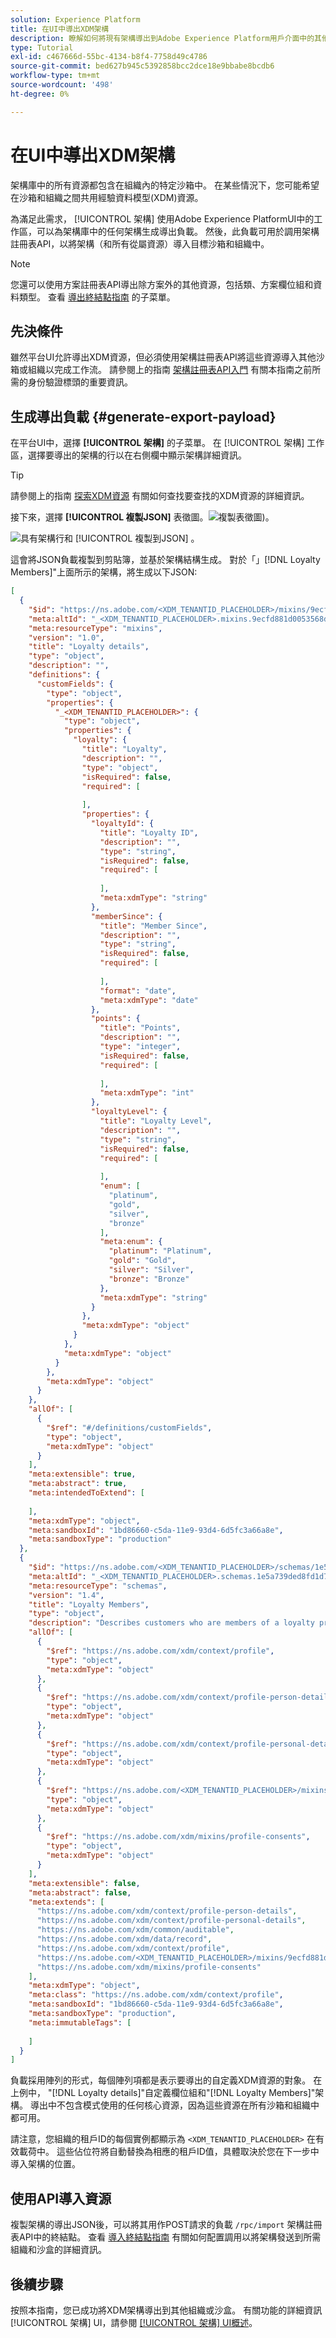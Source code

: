 ```yaml
---
solution: Experience Platform
title: 在UI中導出XDM架構
description: 瞭解如何將現有架構導出到Adobe Experience Platform用戶介面中的其他沙箱或組織。
type: Tutorial
exl-id: c467666d-55bc-4134-b8f4-7758d49c4786
source-git-commit: bed627b945c5392858bcc2dce18e9bbabe8bcdb6
workflow-type: tm+mt
source-wordcount: '498'
ht-degree: 0%

---
```


# 在UI中導出XDM架構

架構庫中的所有資源都包含在組織內的特定沙箱中。 在某些情況下，您可能希望在沙箱和組織之間共用經驗資料模型(XDM)資源。

為滿足此需求， [!UICONTROL 架構] 使用Adobe Experience PlatformUI中的工作區，可以為架構庫中的任何架構生成導出負載。 然後，此負載可用於調用架構註冊表API，以將架構（和所有從屬資源）導入目標沙箱和組織中。

>[!NOTE]
>
>您還可以使用方案註冊表API導出除方案外的其他資源，包括類、方案欄位組和資料類型。 查看 [導出終結點指南](../api/export.md) 的子菜單。

## 先決條件

雖然平台UI允許導出XDM資源，但必須使用架構註冊表API將這些資源導入其他沙箱或組織以完成工作流。 請參閱上的指南 [架構註冊表API入門](../api/getting-started.md) 有關本指南之前所需的身份驗證標頭的重要資訊。

## 生成導出負載 {#generate-export-payload}

在平台UI中，選擇 **[!UICONTROL 架構]** 的子菜單。 在 [!UICONTROL 架構] 工作區，選擇要導出的架構的行以在右側欄中顯示架構詳細資訊。

>[!TIP]
>
>請參閱上的指南 [探索XDM資源](./explore.md) 有關如何查找要查找的XDM資源的詳細資訊。

接下來，選擇 **[!UICONTROL 複製JSON]** 表徵圖。![複製表徵圖](../images/ui/export/icon.png))。

![具有架構行和 [!UICONTROL 複製到JSON] 。](../images/ui/export/copy-json.png)

這會將JSON負載複製到剪貼簿，並基於架構結構生成。 對於「」[!DNL Loyalty Members]&quot;上面所示的架構，將生成以下JSON:

```json
[
  {
    "$id": "https://ns.adobe.com/<XDM_TENANTID_PLACEHOLDER>/mixins/9ecfd881d0053568d277b792e4d24c6b70ffa7782bd31265",
    "meta:altId": "_<XDM_TENANTID_PLACEHOLDER>.mixins.9ecfd881d0053568d277b792e4d24c6b70ffa7782bd31265",
    "meta:resourceType": "mixins",
    "version": "1.0",
    "title": "Loyalty details",
    "type": "object",
    "description": "",
    "definitions": {
      "customFields": {
        "type": "object",
        "properties": {
          "_<XDM_TENANTID_PLACEHOLDER>": {
            "type": "object",
            "properties": {
              "loyalty": {
                "title": "Loyalty",
                "description": "",
                "type": "object",
                "isRequired": false,
                "required": [
                  
                ],
                "properties": {
                  "loyaltyId": {
                    "title": "Loyalty ID",
                    "description": "",
                    "type": "string",
                    "isRequired": false,
                    "required": [
                      
                    ],
                    "meta:xdmType": "string"
                  },
                  "memberSince": {
                    "title": "Member Since",
                    "description": "",
                    "type": "string",
                    "isRequired": false,
                    "required": [
                      
                    ],
                    "format": "date",
                    "meta:xdmType": "date"
                  },
                  "points": {
                    "title": "Points",
                    "description": "",
                    "type": "integer",
                    "isRequired": false,
                    "required": [
                      
                    ],
                    "meta:xdmType": "int"
                  },
                  "loyaltyLevel": {
                    "title": "Loyalty Level",
                    "description": "",
                    "type": "string",
                    "isRequired": false,
                    "required": [
                      
                    ],
                    "enum": [
                      "platinum",
                      "gold",
                      "silver",
                      "bronze"
                    ],
                    "meta:enum": {
                      "platinum": "Platinum",
                      "gold": "Gold",
                      "silver": "Silver",
                      "bronze": "Bronze"
                    },
                    "meta:xdmType": "string"
                  }
                },
                "meta:xdmType": "object"
              }
            },
            "meta:xdmType": "object"
          }
        },
        "meta:xdmType": "object"
      }
    },
    "allOf": [
      {
        "$ref": "#/definitions/customFields",
        "type": "object",
        "meta:xdmType": "object"
      }
    ],
    "meta:extensible": true,
    "meta:abstract": true,
    "meta:intendedToExtend": [
      
    ],
    "meta:xdmType": "object",
    "meta:sandboxId": "1bd86660-c5da-11e9-93d4-6d5fc3a66a8e",
    "meta:sandboxType": "production"
  },
  {
    "$id": "https://ns.adobe.com/<XDM_TENANTID_PLACEHOLDER>/schemas/1e5a739ded8fd1d766a0e06e881a38031874dddd1c7020ad",
    "meta:altId": "_<XDM_TENANTID_PLACEHOLDER>.schemas.1e5a739ded8fd1d766a0e06e881a38031874dddd1c7020ad",
    "meta:resourceType": "schemas",
    "version": "1.4",
    "title": "Loyalty Members",
    "type": "object",
    "description": "Describes customers who are members of a loyalty program.",
    "allOf": [
      {
        "$ref": "https://ns.adobe.com/xdm/context/profile",
        "type": "object",
        "meta:xdmType": "object"
      },
      {
        "$ref": "https://ns.adobe.com/xdm/context/profile-person-details",
        "type": "object",
        "meta:xdmType": "object"
      },
      {
        "$ref": "https://ns.adobe.com/xdm/context/profile-personal-details",
        "type": "object",
        "meta:xdmType": "object"
      },
      {
        "$ref": "https://ns.adobe.com/<XDM_TENANTID_PLACEHOLDER>/mixins/9ecfd881d0053568d277b792e4d24c6b70ffa7782bd31265",
        "type": "object",
        "meta:xdmType": "object"
      },
      {
        "$ref": "https://ns.adobe.com/xdm/mixins/profile-consents",
        "type": "object",
        "meta:xdmType": "object"
      }
    ],
    "meta:extensible": false,
    "meta:abstract": false,
    "meta:extends": [
      "https://ns.adobe.com/xdm/context/profile-person-details",
      "https://ns.adobe.com/xdm/context/profile-personal-details",
      "https://ns.adobe.com/xdm/common/auditable",
      "https://ns.adobe.com/xdm/data/record",
      "https://ns.adobe.com/xdm/context/profile",
      "https://ns.adobe.com/<XDM_TENANTID_PLACEHOLDER>/mixins/9ecfd881d0053568d277b792e4d24c6b70ffa7782bd31265",
      "https://ns.adobe.com/xdm/mixins/profile-consents"
    ],
    "meta:xdmType": "object",
    "meta:class": "https://ns.adobe.com/xdm/context/profile",
    "meta:sandboxId": "1bd86660-c5da-11e9-93d4-6d5fc3a66a8e",
    "meta:sandboxType": "production",
    "meta:immutableTags": [
      
    ]
  }
]
```

負載採用陣列的形式，每個陣列項都是表示要導出的自定義XDM資源的對象。 在上例中， &quot;[!DNL Loyalty details]&quot;自定義欄位組和&quot;[!DNL Loyalty Members]&quot;架構。 導出中不包含模式使用的任何核心資源，因為這些資源在所有沙箱和組織中都可用。

請注意，您組織的租戶ID的每個實例都顯示為 `<XDM_TENANTID_PLACEHOLDER>` 在有效載荷中。 這些佔位符將自動替換為相應的租戶ID值，具體取決於您在下一步中導入架構的位置。

## 使用API導入資源

複製架構的導出JSON後，可以將其用作POST請求的負載 `/rpc/import` 架構註冊表API中的終結點。 查看 [導入終結點指南](../api/import.md) 有關如何配置調用以將架構發送到所需組織和沙盒的詳細資訊。

## 後續步驟

按照本指南，您已成功將XDM架構導出到其他組織或沙盒。 有關功能的詳細資訊 [!UICONTROL 架構] UI，請參閱 [[!UICONTROL 架構] UI概述](./overview.md)。
